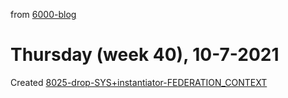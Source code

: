 from [6000-blog](../../../6000-blog.md)
# Thursday (week 40), 10-7-2021
Created [8025-drop-SYS+instantiator-FEDERATION_CONTEXT](../../../../8activities/8025-drop-SYS+instantiator-FEDERATION_CONTEXT.md)